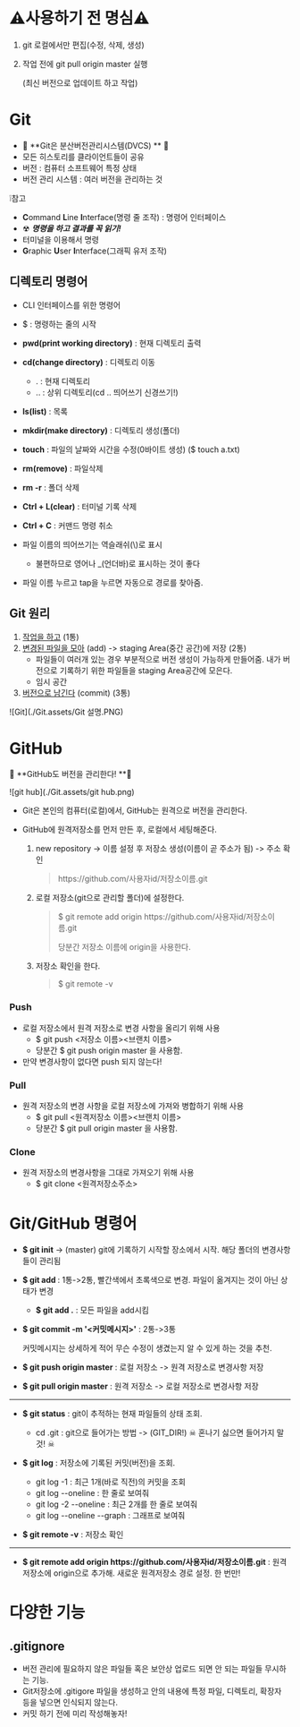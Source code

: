 # ⚠사용하기 전 명심⚠

1. git 로컬에서만 편집(수정, 삭제, 생성)

2. 작업 전에 git pull origin master 실행

   (최신 버전으로 업데이트 하고 작업)



# Git

- 🌟 **Git은 분산버전관리시스템(DVCS) ** 🌟
- 모든 히스토리를 클라이언트들이 공유
- 버전 : 컴퓨터 소프트웨어 특정 상태
- 버전 관리 시스템 : 여러 버전을 관리하는 것




❕참고

-  **C**ommand **L**ine **I**nterface(명령 줄 조작) : 명령어 인터페이스
  - ☢ ***명령을 하고 결과를 꼭 읽기!***
  - 터미널을 이용해서 명령
- **G**raphic **U**ser **I**nterface(그래픽 유저 조작)



## 디렉토리 명령어
- CLI 인터페이스를 위한 명령어
- $ : 명령하는 줄의 시작
- **pwd(print working directory)** : 현재 디렉토리 출력
- **cd(change directory)** : 디렉토리 이동 
  - .  : 현재 디렉토리
  -  .. : 상위 디렉토리(cd .. 띄어쓰기 신경쓰기!)
- **ls(list)** : 목록
- **mkdir(make directory)** : 디렉토리 생성(폴더)
- **touch** : 파일의 날짜와 시간을 수정(0바이트 생성) ($ touch a.txt)
- **rm(remove)** : 파일삭제
- **rm -r** : 폴더 삭제
- **Ctrl + L(clear)** : 터미널 기록 삭제
- **Ctrl + C** : 커맨드 명령 취소
- 파일 이름의 띄어쓰기는 역슬래쉬(\\)로 표시 
  - 불편하므로 영어나 _(언더바)로 표시하는 것이 좋다

- 파일 이름 누르고 tap을 누르면 자동으로 경로를 찾아줌.



## Git 원리

1) <u>작업을 하고</u> (1통)
2) <u>변경된 파일을 모아</u> (add) -> staging Area(중간 공간)에 저장 (2통)
   - 파일들이 여러개 있는 경우 부분적으로 버전 생성이 가능하게 만들어줌. 내가 버전으로 기록하기 위한 파일들을 staging Area공간에 모은다.
   - 임시 공간
3) <u>버전으로 남긴다</u> (commit) (3통)

![Git](./Git.assets/Git 설명.PNG)



# GitHub

🌟 **GitHub도 버전을 관리한다!  **🌟

![git hub](./Git.assets/git hub.png)

- Git은 본인의 컴퓨터(로컬)에서, GitHub는 원격으로 버전을 관리한다.

- GitHub에 원격저장소를 먼저 만든 후, 로컬에서 세팅해준다.

  1. new repository -> 이름 설정 후 저장소 생성(이름이 곧 주소가 됨) -> 주소 확인

     > h&#8203;ttps://github.com/사용자id/저장소이름.git

  2. 로컬 저장소(git으로 관리할 폴더)에 설정한다.

     > $ git remote add origin h&#8203;ttps://github.com/사용자id/저장소이름.git
     >
     > 당분간 저장소 이름에 origin을 사용한다.

  3. 저장소 확인을 한다.

     > $ git remote -v



### Push

- 로컬 저장소에서 원격 저장소로 변경 사항을 올리기 위해 사용
  - $ git push <저장소 이름><브랜치 이름>
  - 당분간 $ git push origin master 을 사용함.
- 만약 변경사항이 없다면 push 되지 않는다!

### Pull

- 원격 저장소의 변경 사항을 로컬 저장소에 가져와 병합하기 위해 사용
  - $ git pull <원격저장소 이름><브랜치 이름>
  - 당분간 $ git pull origin master 을 사용함.

### Clone

- 원격 저장소의 변경사항을 그대로 가져오기 위해 사용
  - $ git clone <원격저장소주소>



# Git/GitHub 명령어

- **$ git init** -> (master) git에 기록하기 시작할 장소에서 시작. 해당 폴더의 변경사항들이 관리됨

- **$ git add <file>** : 1통->2통, 빨간색에서 초록색으로 변경. 파일이 옮겨지는 것이 아닌 상태가 변경

  - **$ git add .** : 모든 파일을 add시킴

- **$ git commit -m '<커밋메시지>'**  : 2통->3통

  커밋메시지는 상세하게 적어 무슨 수정이 생겼는지 알 수 있게 하는 것을 추천.

- **$ git push origin master** : 로컬 저장소 -> 원격 저장소로 변경사항 저장

- **$ git pull origin master** : 원격 저장소 -> 로컬 저장소로 변경사항 저장

---

- **$ git status** : git이 추적하는 현재 파일들의 상태 조회.
  - cd .git : git으로 들어가는 방법 -> (GIT_DIR!) ☠ 혼나기 싫으면 들어가지 말 것!  ☠

- **$ git log** : 저장소에 기록된 커밋(버전)을 조회.
  - git log -1 : 최근 1개(바로 직전)의 커밋을 조회
  - git log --oneline : 한 줄로 보여줘
  - git log -2 --oneline : 최근 2개를 한 줄로 보여줘
  - git log --oneline --graph :  그래프로 보여줘

- **$ git remote -v** : 저장소 확인

---

- **$ git remote add origin h&#8203;ttps://github.com/사용자id/저장소이름.git** : 원격저장소에 origin으로 추가해. 새로운 원격저장소 경로 설정. 한 번만!



# 다양한 기능

## .gitignore

- 버전 관리에 필요하지 않은 파일들 혹은 보안상 업로드 되면 안 되는 파일들 무시하는 기능.
- Git저장소에 .gitigore 파일을 생성하고 안의 내용에 특정 파일, 디렉토리, 확장자 등을 넣으면 인식되지 않는다.
- 커밋 하기 전에 미리 작성해놓자!





